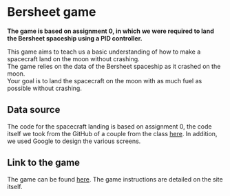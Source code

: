 # Bersheet game
**The game is based on assignment 0, in which we were required to land the Bersheet  spaceship using a PID controller.**

This game aims to teach us a basic understanding of how to make a spacecraft land on the moon without crashing.  
The game relies on the data of the Bersheet spaceship as it crashed on the moon.  
Your goal is to land the spacecraft on the moon with as much fuel as possible without crashing.

## Data source
The code for the spacecraft landing is based on assignment 0, the code itself we took from the GitHub of a couple from the class [here](https://github.com/6arek212/Bereshit-java).
In addition, we used Google to design the various screens.

## Link to the game
The game can be found [here](https://bereshit-game.vercel.app/).
The game instructions are detailed on the site itself.